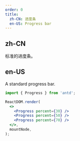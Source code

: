 ```yaml
---
order: 0
title:
  zh-CN: 进度条
  en-US: Progress bar
---
```


## zh-CN

标准的进度条。

## en-US

A standard progress bar.

```jsx
import { Progress } from 'antd';

ReactDOM.render(
  <>
    <Progress percent={30} />
    <Progress percent={50} />
    <Progress percent={70} />
  </>,
  mountNode,
);
```
